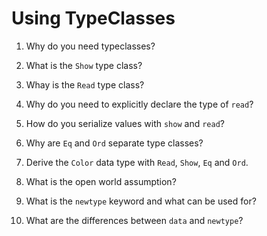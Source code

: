 # Using TypeClasses

1. Why do you need typeclasses?

2. What is the `Show` type class?

3. Whay is the `Read` type class?

4. Why do you need to explicitly declare the type of `read`?

5. How do you serialize values with `show` and `read`?

6. Why are `Eq` and `Ord` separate type classes?

7. Derive the `Color` data type with `Read`, `Show`, `Eq` and `Ord`.

8. What is the open world assumption?

9. What is the `newtype` keyword and what can be used for?

10. What are the differences between `data` and `newtype`?
